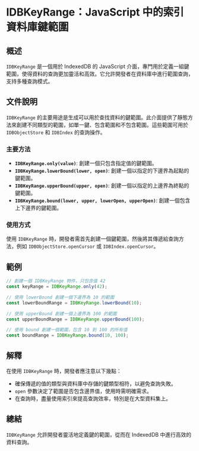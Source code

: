 <!--
Meta Description: # IDBKeyRange：JavaScript 中的索引資料庫鍵範圍 ## 概述 `IDBKeyRange` 是一個用於 IndexedDB 的 JavaScript 介面，專門用於定義一組鍵範圍，使得資料的查詢更加靈活和高效。它允許開發者在資料庫中進行範圍查詢，支持多種查詢模式。 ## 文件說明...
Meta Keywords: idbkeyrange, const, 100, javascript, lowerbound
-->

# IDBKeyRange：JavaScript 中的索引資料庫鍵範圍

## 概述
`IDBKeyRange` 是一個用於 IndexedDB 的 JavaScript 介面，專門用於定義一組鍵範圍，使得資料的查詢更加靈活和高效。它允許開發者在資料庫中進行範圍查詢，支持多種查詢模式。

## 文件說明
`IDBKeyRange` 的主要用途是生成可以用於查找資料的鍵範圍。此介面提供了靜態方法來創建不同類型的範圍，如單一鍵、包含範圍和不包含範圍。這些範圍可用於 `IDBObjectStore` 和 `IDBIndex` 的查詢操作。

### 主要方法
- **`IDBKeyRange.only(value)`**: 創建一個只包含指定值的鍵範圍。
- **`IDBKeyRange.lowerBound(lower, open)`**: 創建一個以指定的下邊界為起點的鍵範圍。
- **`IDBKeyRange.upperBound(upper, open)`**: 創建一個以指定的上邊界為終點的鍵範圍。
- **`IDBKeyRange.bound(lower, upper, lowerOpen, upperOpen)`**: 創建一個包含上下邊界的鍵範圍。

### 使用方式
使用 `IDBKeyRange` 時，開發者需首先創建一個鍵範圍，然後將其傳遞給查詢方法，例如 `IDBObjectStore.openCursor` 或 `IDBIndex.openCursor`。

## 範例
```javascript
// 創建一個 IDBKeyRange 物件，只包含值 42
const keyRange = IDBKeyRange.only(42);

// 使用 lowerBound 創建一個下邊界為 10 的範圍
const lowerBoundRange = IDBKeyRange.lowerBound(10);

// 使用 upperBound 創建一個上邊界為 100 的範圍
const upperBoundRange = IDBKeyRange.upperBound(100);

// 使用 bound 創建一個範圍，包含 10 到 100 的所有值
const boundRange = IDBKeyRange.bound(10, 100);
```

## 解釋
在使用 `IDBKeyRange` 時，開發者應注意以下幾點：
- 確保傳遞的值的類型與資料庫中存儲的鍵類型相符，以避免查詢失敗。
- `open` 參數決定了範圍是否包含邊界值，使用時需明確需求。
- 在查詢時，盡量使用索引來提高查詢效率，特別是在大型資料集上。

## 總結
`IDBKeyRange` 允許開發者靈活地定義鍵的範圍，從而在 IndexedDB 中進行高效的資料查詢。